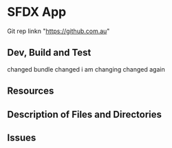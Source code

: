# SFDX  App

Git rep linkn "https://github.com.au"

## Dev, Build and Test

changed bundle changed
i am changing
changed again


## Resources


## Description of Files and Directories


## Issues


